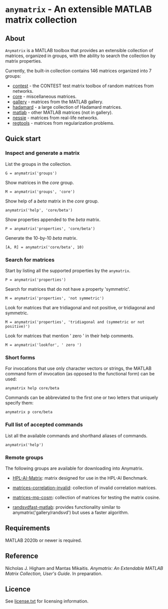 # `anymatrix` - An extensible MATLAB matrix collection 

## About

`Anymatrix` is a MATLAB toolbox that provides an extensible collection of
matrices, organized in groups, with the ability to search the collection by
matrix properties.

Currently, the built-in collection contains 146 matrices organized into 7
groups:

* [contest](contest/private/Contents.m) - the CONTEST test matrix toolbox of random matrices from networks.
* [core](core/private/Contents.m) - miscellaneous matrices.
* [gallery](gallery/private/Contents.m) - matrices from the MATLAB gallery.
* [hadamard](hadamard/private/Contents.m) - a large collection of Hadamard matrices.
* [matlab](matlab/private/Contents.m) - other MATLAB matrices (not in gallery).
* [nessie](nessie/private/Contents.m) - matrices from real-life networks.
* [regtools](regtools/private/Contents.m) - matrices from regularization problems.

## Quick start

### Inspect and generate a matrix

List the groups in the collection.
```
G = anymatrix('groups')
```

Show matrices in the *core* group.
```
M = anymatrix('groups', 'core')
```

Show help of a *beta* matrix in the *core* group.
```
anymatrix('help', 'core/beta')
```

Show properties appended to the *beta* matrix.
```
P = anymatrix('properties', 'core/beta')
```

Generate the 10-by-10 *beta* matrix.
```
[A, R] = anymatrix('core/beta', 10)
```

### Search for matrices

Start by listing all the supported properties by the `anymatrix`.
```
P = anymatrix('properties')
```

Search for matrices that do not have a property 'symmetric'.
```
M = anymatrix('properties', 'not symmetric')
```

Look for matrices that are tridiagonal and not positive, or tridiagonal and symmetric.
```
M = anymatrix('properties', 'tridiagonal and (symmetric or not positive)')
```

Look for matrices that mention ' zero ' in their help comments.
```
M = anymatrix('lookfor', ' zero ')
```

### Short forms

For invocations that use only character vectors or strings, the MATLAB command form of
invocation (as opposed to the functional form) can be used:
```
anymatrix help core/beta
```

Commands can be abbreviated to the first one or two letters that uniquely
specify them:

```
anymatrix p core/beta
```

### Full list of accepted commands

List all the available commands and shorthand aliases of commands.
```
anymatrix('help')
```

### Remote groups

The following groups are available for downloading into Anymatrix.

- [HPL-AI-Matrix](https://github.com/higham/hpl-ai-matrix): matrix
  designed for use in the HPL-AI Benchmark.

- [matrices-correlation-invalid](https://github.com/higham/matrices-correlation-invalid):
  collection of invalid correlation matrices.
 
- [matrices-mp-cosm](https://github.com/Xiaobo-Liu/matrices-mp-cosm):
  collection of matrices for testing the matrix cosine.
  
- [randsvdfast-matlab](https://github.com/mfasi/randsvdfast-matlab):
  provides functionality similar to anymatrix('gallery/randsvd') but uses a
  faster algorithm.

## Requirements

MATLAB 2020b or newer is required.

## Reference

Nicholas J. Higham and Mantas Mikaitis. *Anymatrix: An Extendable MATLAB Matrix Collection, User's Guide*. In preparation.

## Licence

See [license.txt](license.txt) for licensing information.
